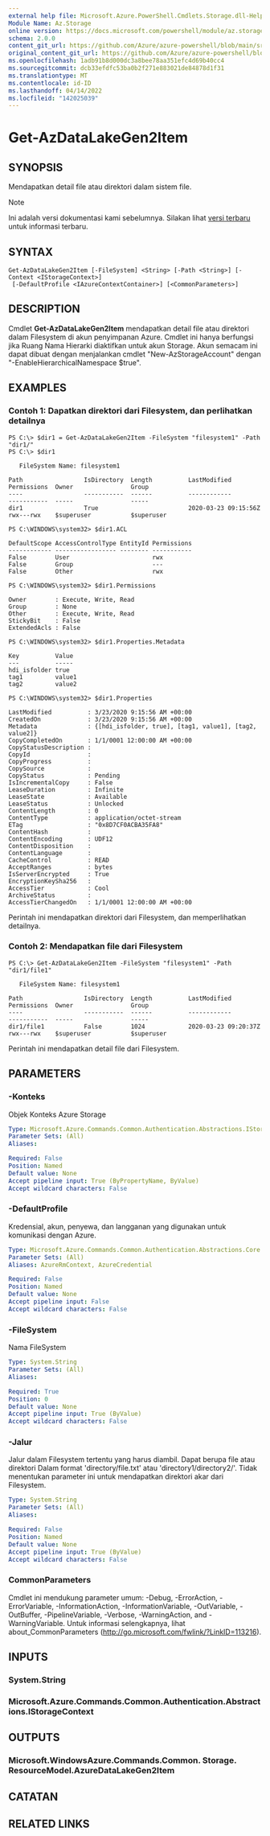 ```yaml
---
external help file: Microsoft.Azure.PowerShell.Cmdlets.Storage.dll-Help.xml
Module Name: Az.Storage
online version: https://docs.microsoft.com/powershell/module/az.storage/get-azdatalakegen2item
schema: 2.0.0
content_git_url: https://github.com/Azure/azure-powershell/blob/main/src/Storage/Storage.Management/help/Get-AzDataLakeGen2Item.md
original_content_git_url: https://github.com/Azure/azure-powershell/blob/main/src/Storage/Storage.Management/help/Get-AzDataLakeGen2Item.md
ms.openlocfilehash: 1adb91b8d000dc3a8bee78aa351efc4d69b40cc4
ms.sourcegitcommit: dcb33efdfc53ba0b2f271e883021de84878d1f31
ms.translationtype: MT
ms.contentlocale: id-ID
ms.lasthandoff: 04/14/2022
ms.locfileid: "142025039"
---
```

# Get-AzDataLakeGen2Item

## SYNOPSIS
Mendapatkan detail file atau direktori dalam sistem file.

> [!NOTE]
>Ini adalah versi dokumentasi kami sebelumnya. Silakan lihat [versi terbaru](/powershell/module/az.storage/get-azdatalakegen2item) untuk informasi terbaru.

## SYNTAX

```
Get-AzDataLakeGen2Item [-FileSystem] <String> [-Path <String>] [-Context <IStorageContext>]
 [-DefaultProfile <IAzureContextContainer>] [<CommonParameters>]
```

## DESCRIPTION
Cmdlet **Get-AzDataLakeGen2Item** mendapatkan detail file atau direktori dalam Filesystem di akun penyimpanan Azure.
Cmdlet ini hanya berfungsi jika Ruang Nama Hierarki diaktifkan untuk akun Storage. Akun semacam ini dapat dibuat dengan menjalankan cmdlet "New-AzStorageAccount" dengan "-EnableHierarchicalNamespace $true".

## EXAMPLES

### Contoh 1: Dapatkan direktori dari Filesystem, dan perlihatkan detailnya
```
PS C:\> $dir1 = Get-AzDataLakeGen2Item -FileSystem "filesystem1" -Path "dir1/"
PS C:\> $dir1

   FileSystem Name: filesystem1

Path                 IsDirectory  Length          LastModified         Permissions  Owner                Group               
----                 -----------  ------          ------------         -----------  -----                -----               
dir1                 True                         2020-03-23 09:15:56Z rwx---rwx    $superuser           $superuser     
 
PS C:\WINDOWS\system32> $dir1.ACL

DefaultScope AccessControlType EntityId Permissions
------------ ----------------- -------- -----------
False        User                       rwx        
False        Group                      ---        
False        Other                      rwx      

PS C:\WINDOWS\system32> $dir1.Permissions

Owner        : Execute, Write, Read
Group        : None
Other        : Execute, Write, Read
StickyBit    : False
ExtendedAcls : False

PS C:\WINDOWS\system32> $dir1.Properties.Metadata

Key          Value 
---          ----- 
hdi_isfolder true  
tag1         value1
tag2         value2

PS C:\WINDOWS\system32> $dir1.Properties

LastModified          : 3/23/2020 9:15:56 AM +00:00
CreatedOn             : 3/23/2020 9:15:56 AM +00:00
Metadata              : {[hdi_isfolder, true], [tag1, value1], [tag2, value2]}
CopyCompletedOn       : 1/1/0001 12:00:00 AM +00:00
CopyStatusDescription : 
CopyId                : 
CopyProgress          : 
CopySource            : 
CopyStatus            : Pending
IsIncrementalCopy     : False
LeaseDuration         : Infinite
LeaseState            : Available
LeaseStatus           : Unlocked
ContentLength         : 0
ContentType           : application/octet-stream
ETag                  : "0x8D7CF0ACBA35FA8"
ContentHash           : 
ContentEncoding       : UDF12
ContentDisposition    : 
ContentLanguage       : 
CacheControl          : READ
AcceptRanges          : bytes
IsServerEncrypted     : True
EncryptionKeySha256   : 
AccessTier            : Cool
ArchiveStatus         : 
AccessTierChangedOn   : 1/1/0001 12:00:00 AM +00:00
```

Perintah ini mendapatkan direktori dari Filesystem, dan memperlihatkan detailnya.

### Contoh 2: Mendapatkan file dari Filesystem
```
PS C:\> Get-AzDataLakeGen2Item -FileSystem "filesystem1" -Path "dir1/file1"

   FileSystem Name: filesystem1

Path                 IsDirectory  Length          LastModified         Permissions  Owner                Group               
----                 -----------  ------          ------------         -----------  -----                -----               
dir1/file1           False        1024            2020-03-23 09:20:37Z rwx---rwx    $superuser           $superuser
```

Perintah ini mendapatkan detail file dari Filesystem. 

## PARAMETERS

### -Konteks
Objek Konteks Azure Storage

```yaml
Type: Microsoft.Azure.Commands.Common.Authentication.Abstractions.IStorageContext
Parameter Sets: (All)
Aliases:

Required: False
Position: Named
Default value: None
Accept pipeline input: True (ByPropertyName, ByValue)
Accept wildcard characters: False
```

### -DefaultProfile
Kredensial, akun, penyewa, dan langganan yang digunakan untuk komunikasi dengan Azure.

```yaml
Type: Microsoft.Azure.Commands.Common.Authentication.Abstractions.Core.IAzureContextContainer
Parameter Sets: (All)
Aliases: AzureRmContext, AzureCredential

Required: False
Position: Named
Default value: None
Accept pipeline input: False
Accept wildcard characters: False
```

### -FileSystem
Nama FileSystem

```yaml
Type: System.String
Parameter Sets: (All)
Aliases:

Required: True
Position: 0
Default value: None
Accept pipeline input: True (ByValue)
Accept wildcard characters: False
```

### -Jalur
Jalur dalam Filesystem tertentu yang harus diambil.
Dapat berupa file atau direktori Dalam format 'directory/file.txt' atau 'directory1/directory2/'.
Tidak menentukan parameter ini untuk mendapatkan direktori akar dari Filesystem.

```yaml
Type: System.String
Parameter Sets: (All)
Aliases:

Required: False
Position: Named
Default value: None
Accept pipeline input: True (ByValue)
Accept wildcard characters: False
```

### CommonParameters
Cmdlet ini mendukung parameter umum: -Debug, -ErrorAction, -ErrorVariable, -InformationAction, -InformationVariable, -OutVariable, -OutBuffer, -PipelineVariable, -Verbose, -WarningAction, and -WarningVariable. Untuk informasi selengkapnya, lihat about_CommonParameters (http://go.microsoft.com/fwlink/?LinkID=113216).

## INPUTS

### System.String

### Microsoft.Azure.Commands.Common.Authentication.Abstractions.IStorageContext

## OUTPUTS

### Microsoft.WindowsAzure.Commands.Common. Storage. ResourceModel.AzureDataLakeGen2Item

## CATATAN

## RELATED LINKS
